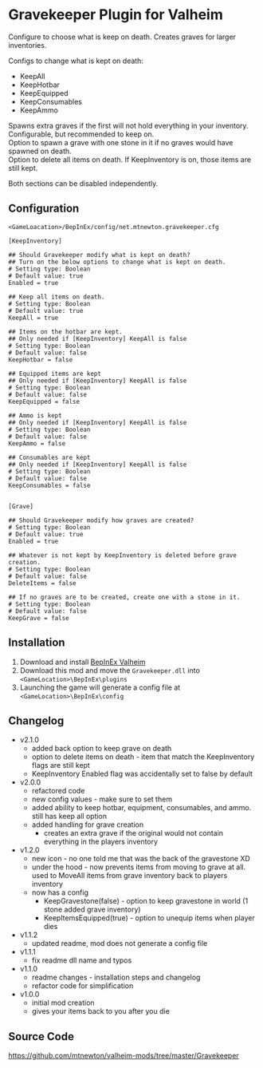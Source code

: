 # Gravekeeper Plugin for Valheim  

Configure to choose what is keep on death. Creates graves for larger inventories.  

Configs to change what is kept on death:  
- KeepAll
- KeepHotbar
- KeepEquipped
- KeepConsumables
- KeepAmmo

Spawns extra graves if the first will not hold everything in your inventory. Configurable, but recommended to keep on.  
Option to spawn a grave with one stone in it if no graves would have spawned on death.  
Option to delete all items on death. If KeepInventory is on, those items are still kept.

Both sections can be disabled independently.

## Configuration  
`<GameLoacation>/BepInEx/config/net.mtnewton.gravekeeper.cfg`
```
[KeepInventory]

## Should Gravekeeper modify what is kept on death?
## Turn on the below options to change what is kept on death.
# Setting type: Boolean
# Default value: true
Enabled = true

## Keep all items on death.
# Setting type: Boolean
# Default value: true
KeepAll = true

## Items on the hotbar are kept.
## Only needed if [KeepInventory] KeepAll is false
# Setting type: Boolean
# Default value: false
KeepHotbar = false

## Equipped items are kept
## Only needed if [KeepInventory] KeepAll is false
# Setting type: Boolean
# Default value: false
KeepEquipped = false

## Ammo is kept
## Only needed if [KeepInventory] KeepAll is false
# Setting type: Boolean
# Default value: false
KeepAmmo = false

## Consumables are kept
## Only needed if [KeepInventory] KeepAll is false
# Setting type: Boolean
# Default value: false
KeepConsumables = false


[Grave]

## Should Gravekeeper modify how graves are created?
# Setting type: Boolean
# Default value: true
Enabled = true

## Whatever is not kept by KeepInventory is deleted before grave creation.
# Setting type: Boolean
# Default value: false
DeleteItems = false

## If no graves are to be created, create one with a stone in it.
# Setting type: Boolean
# Default value: false
KeepGrave = false

```

## Installation  
1. Download and install [BepInEx Valheim](https://valheim.thunderstore.io/package/denikson/BepInExPack_Valheim/)
2. Download this mod and move the `Gravekeeper.dll` into `<GameLocation>\BepInEx\plugins`
3. Launching the game will generate a config file at `<GameLocation>\BepInEx\config`

## Changelog  
- v2.1.0
    - added back option to keep grave on death
    - option to delete items on death - item that match the KeepInventory flags are still kept
    - KeepInventory Enabled flag was accidentally set to false by default
- v2.0.0
    - refactored code
    - new config values - make sure to set them
    - added ability to keep hotbar, equipment, consumables, and ammo. still has keep all option
    - added handling for grave creation
        - creates an extra grave if the original would not contain everything in the players inventory
- v1.2.0  
    - new icon - no one told me that was the back of the gravestone XD  
    - under the hood - now prevents items from moving to grave at all. used to MoveAll items from grave inventory back to players inventory  
    - now has a config  
        - KeepGravestone(false) - option to keep gravestone in world (1 stone added grave inventory)  
        - KeepItemsEquipped(true) - option to unequip items when player dies  
- v1.1.2  
    - updated readme, mod does not generate a config file  
- v1.1.1  
    - fix readme dll name and typos  
- v1.1.0  
    - readme changes - installation steps and changelog  
    - refactor code for simplification  
- v1.0.0  
    - initial mod creation  
    - gives your items back to you after you die  

## Source Code  
https://github.com/mtnewton/valheim-mods/tree/master/Gravekeeper
